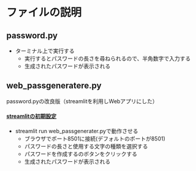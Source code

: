 # ファイルの説明

## password.py
- ターミナル上で実行する
    - 実行するとパスワードの長さを尋ねられるので、半角数字で入力する
    - 生成されたパスワードが表示される

## web_passgeneratere.py
password.pyの改良版（streamlitを利用しWebアプリにした）
#### [streamlitの初期設定](https://docs.streamlit.io/library/get-started/installation#install-streamlit-on-macoslinux)
- streamlit run web_passgenerater.pyで動作させる
    - ブラウザでポート8501に接続(デフォルトのポートが8501)
    - パスワードの長さと使用する文字の種類を選択する
    - パスワードを作成するのボタンをクリックする
    - 生成されたパスワードが表示される
